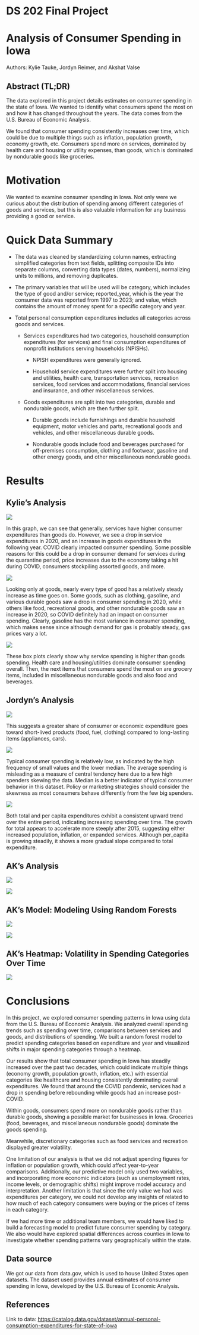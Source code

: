 DS 202 Final Project
================

<!-- README.md is generated from README.Rmd. Please edit the README.Rmd file -->

# Analysis of Consumer Spending in Iowa

Authors: Kylie Tauke, Jordyn Reimer, and Akshat Valse

## Abstract (TL;DR)

The data explored in this project details estimates on consumer spending
in the state of Iowa. We wanted to identify what consumers spend the
most on and how it has changed throughout the years. The data comes from
the U.S. Bureau of Economic Analysis.

We found that consumer spending consistently increases over time, which
could be due to multiple things such as inflation, population growth,
economy growth, etc. Consumers spend more on services, dominated by
health care and housing or utility expenses, than goods, which is
dominated by nondurable goods like groceries.

# Motivation

We wanted to examine consumer spending in Iowa. Not only were we curious
about the distribution of spending among different categories of goods
and services, but this is also valuable information for any business
providing a good or service.

# Quick Data Summary

- The data was cleaned by standardizing column names, extracting
  simplified categories from text fields, splitting composite IDs into
  separate columns, converting data types (dates, numbers), normalizing
  units to millions, and removing duplicates.

- The primary variables that will be used will be category, which
  includes the type of good and/or service; reported_year, which is the
  year the consumer data was reported from 1997 to 2023; and value,
  which contains the amount of money spent for a specific category and
  year.

- Total personal consumption expenditures includes all categories across
  goods and services.

  - Services expenditures had two categories, household consumption
    expenditures (for services) and final consumption expenditures of
    nonprofit institutions serving households (NPISHs).

    - NPISH expenditures were generally ignored.

    - Household service expenditures were further split into housing and
      utilities, health care, transportation services, recreation
      services, food services and accommodations, financial services and
      insurance, and other miscellaneous services.

  - Goods expenditures are split into two categories, durable and
    nondurable goods, which are then further split.

    - Durable goods include furnishings and durable household equipment,
      motor vehicles and parts, recreational goods and vehicles, and
      other miscellaneous durable goods.

    - Nondurable goods include food and beverages purchased for
      off-premises consumption, clothing and footwear, gasoline and
      other energy goods, and other miscellaneous nondurable goods.

# Results

## Kylie’s Analysis

![](README_files/figure-gfm/goods%20vs%20services-1.png)<!-- -->

In this graph, we can see that generally, services have higher consumer
expenditures than goods do. However, we see a drop in service
expenditures in 2020, and an increase in goods expenditures in the
following year. COVID clearly impacted consumer spending. Some possible
reasons for this could be a drop in consumer demand for services during
the quarantine period, price increases due to the economy taking a hit
during COVID, consumers stockpiling assorted goods, and more.

![](README_files/figure-gfm/goods%20over%20time-1.png)<!-- -->

Looking only at goods, nearly every type of good has a relatively steady
increase as time goes on. Some goods, such as clothing, gasoline, and
various durable goods saw a drop in consumer spending in 2020, while
others like food, recreational goods, and other nondurable goods saw an
increase in 2020, so COVID definitely had an impact on consumer
spending. Clearly, gasoline has the most variance in consumer spending,
which makes sense since although demand for gas is probably steady, gas
prices vary a lot.

![](README_files/figure-gfm/category%20box%20plots-1.png)<!-- -->

These box plots clearly show why service spending is higher than goods
spending. Health care and housing/utilities dominate consumer spending
overall. Then, the next items that consumers spend the most on are
grocery items, included in miscellaneous nondurable goods and also food
and beverages.

## Jordyn’s Analysis

![](README_files/figure-gfm/unnamed-chunk-2-1.png)<!-- -->

This suggests a greater share of consumer or economic expenditure goes
toward short-lived products (food, fuel, clothing) compared to
long-lasting items (appliances, cars).

![](README_files/figure-gfm/unnamed-chunk-3-1.png)<!-- -->

Typical consumer spending is relatively low, as indicated by the high
frequency of small values and the lower median. The average spending is
misleading as a measure of central tendency here due to a few high
spenders skewing the data. Median is a better indicator of typical
consumer behavior in this dataset. Policy or marketing strategies should
consider the skewness as most consumers behave differently from the few
big spenders.

![](README_files/figure-gfm/unnamed-chunk-4-1.png)<!-- -->

Both total and per capita expenditures exhibit a consistent upward trend
over the entire period, indicating increasing spending over time. The
growth for total appears to accelerate more steeply after 2015,
suggesting either increased population, inflation, or expanded services.
Although per_capita is growing steadily, it shows a more gradual slope
compared to total expenditure.

## AK’s Analysis

![](README_files/figure-gfm/total%20over%20time-1.png)<!-- -->

![](README_files/figure-gfm/top%20categories-1.png)<!-- -->

## AK’s Model: Modeling Using Random Forests

![](README_files/figure-gfm/unnamed-chunk-7-1.png)<!-- -->

![](README_files/figure-gfm/unnamed-chunk-8-1.png)<!-- -->

## AK’s Heatmap: Volatility in Spending Categories Over Time

![](README_files/figure-gfm/heatmap-1.png)<!-- -->

# Conclusions

In this project, we explored consumer spending patterns in Iowa using
data from the U.S. Bureau of Economic Analysis. We analyzed overall
spending trends such as spending over time, comparisons between services
and goods, and distributions of spending. We built a random forest model
to predict spending categories based on expenditure and year and
visualized shifts in major spending categories through a heatmap.

Our results show that total consumer spending in Iowa has steadily
increased over the past two decades, which could indicate multiple
things (economy growth, population growth, inflation, etc.) with
essential categories like healthcare and housing consistently dominating
overall expenditures. We found that around the COVID pandemic, services
had a drop in spending before rebounding while goods had an increase
post-COVID.

Within goods, consumers spend more on nondurable goods rather than
durable goods, showing a possible market for businesses in Iowa.
Groceries (food, beverages, and miscellaneous nondurable goods) dominate
the goods spending.

Meanwhile, discretionary categories such as food services and recreation
displayed greater volatility.

One limitation of our analysis is that we did not adjust spending
figures for inflation or population growth, which could affect
year-to-year comparisons. Additionally, our predictive model only used
two variables, and incorporating more economic indicators (such as
unemployment rates, income levels, or demographic shifts) might improve
model accuracy and interpretation. Another limitation is that since the
only value we had was expenditures per category, we could not develop
any insights of related to how much of each category consumers were
buying or the prices of items in each category.

If we had more time or additional team members, we would have liked to
build a forecasting model to predict future consumer spending by
category. We also would have explored spatial differences across
counties in Iowa to investigate whether spending patterns vary
geographically within the state.

## Data source

We got our data from data.gov, which is used to house United States open
datasets. The dataset used provides annual estimates of consumer
spending in Iowa, developed by the U.S. Bureau of Economic Analysis.

## References

Link to data:
<https://catalog.data.gov/dataset/annual-personal-consumption-expenditures-for-state-of-iowa>
